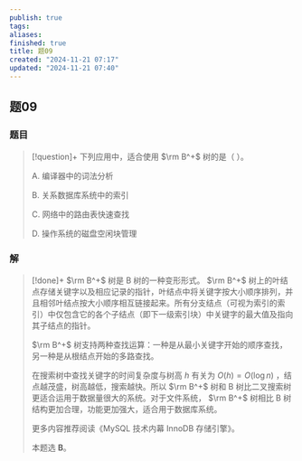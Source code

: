 ```yaml
---
publish: true
tags: 
aliases: 
finished: true
title: 题09
created: "2024-11-21 07:17"
updated: "2024-11-21 07:40"
---
```

## 题09
### 题目
> [!question]+
> 下列应用中，适合使用 $\rm B^+$ 树的是（ ）。
> 
> A. 编译器中的词法分析
> 
> B. 关系数据库系统中的索引
> 
> C. 网络中的路由表快速查找
> 
> D. 操作系统的磁盘空闲块管理
### 解
> [!done]+
> $\rm B^+$ 树是 B 树的一种变形形式。 $\rm B^+$ 树上的叶结点存储关键字以及相应记录的指针，叶结点中将关键字按大小顺序排列，并且相邻叶结点按大小顺序相互链接起来。所有分支结点（可视为索引的索引）中仅包含它的各个子结点（即下一级索引块）中关键字的最大值及指向其子结点的指针。
> 
> $\rm B^+$ 树支持两种查找运算：一种是从最小关键字开始的顺序查找，另一种是从根结点开始的多路查找。
> 
> 在搜索树中查找关键字的时间复杂度与树高 $h$ 有关为 $O(h)=O(\log n)$ ，结点越茂盛，树高越低，搜索越快。所以 $\rm B^+$ 树和 B 树比二叉搜索树更适合运用于数据量很大的系统。对于文件系统， $\rm B^+$ 树相比 B 树结构更加合理，功能更加强大，适合用于数据库系统。
> 
> 更多内容推荐阅读《MySQL 技术内幕 InnoDB 存储引擎》。
> 
> 本题选 **B**。